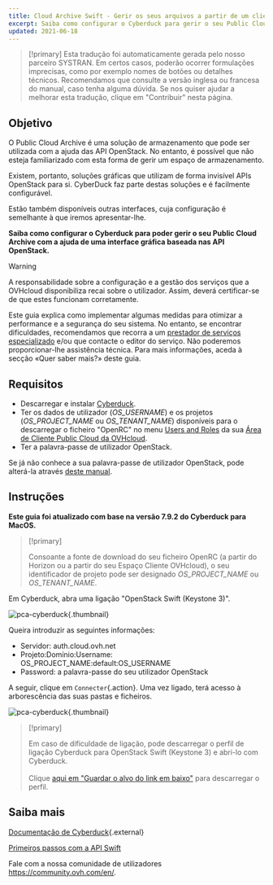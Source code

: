 ```yaml
---
title: Cloud Archive Swift - Gerir os seus arquivos a partir de um cliente Swift (Cyberduck)
excerpt: Saiba como configurar o Cyberduck para gerir o seu Public Cloud Archive
updated: 2021-06-18
---
```


> [!primary]
> Esta tradução foi automaticamente gerada pelo nosso parceiro SYSTRAN. Em certos casos, poderão ocorrer formulações imprecisas, como por exemplo nomes de botões ou detalhes técnicos. Recomendamos que consulte a versão inglesa ou francesa do manual, caso tenha alguma dúvida. Se nos quiser ajudar a melhorar esta tradução, clique em "Contribuir" nesta página.
>

## Objetivo

O Public Cloud Archive é uma solução de armazenamento que pode ser utilizada com a ajuda das API OpenStack. No entanto, é possível que não esteja familiarizado com esta forma de gerir um espaço de armazenamento.

Existem, portanto, soluções gráficas que utilizam de forma invisível APIs OpenStack para si. CyberDuck faz parte destas soluções e é facilmente configurável.

Estão também disponíveis outras interfaces, cuja configuração é semelhante à que iremos apresentar-lhe.

**Saiba como configurar o Cyberduck para poder gerir o seu Public Cloud Archive com a ajuda de uma interface gráfica baseada nas API OpenStack.**

> [!warning]
>
> A responsabilidade sobre a configuração e a gestão dos serviços que a OVHcloud disponibiliza recai sobre o utilizador. Assim, deverá certificar-se de que estes funcionam corretamente.
>
> Este guia explica como implementar algumas medidas para otimizar a performance e a segurança do seu sistema. No entanto, se encontrar dificuldades, recomendamos que recorra a um [prestador de serviços especializado](https://partner.ovhcloud.com/pt/directory/) e/ou que contacte o editor do serviço. Não poderemos proporcionar-lhe assistência técnica. Para mais informações, aceda à secção «Quer saber mais?» deste guia.
>

## Requisitos

- Descarregar e instalar [Cyberduck](https://cyberduck.io/).
- Ter os dados de utilizador (*OS_USERNAME*) e os projetos (*OS_PROJECT_NAME* ou *OS_TENANT_NAME*) disponíveis para o descarregar o ficheiro "OpenRC" no menu [Users and Roles](loading_openstack_environment_variables#etapa-1-recuperar-as-variaveis.) da sua [Área de Cliente Public Cloud da OVHcloud](https://www.ovh.com/auth/?action=gotomanager&from=https://www.ovh.pt/&ovhSubsidiary=pt).
- Ter a palavra-passe de utilizador OpenStack.

Se já não conhece a sua palavra-passe de utilizador OpenStack, pode alterá-la através [deste manual](change_openstack_user_password_in_horizon1.).

## Instruções

**Este guia foi atualizado com base na versão 7.9.2 do Cyberduck para MacOS.**

> [!primary]
>
> Consoante a fonte de download do seu ficheiro OpenRC (a partir do Horizon ou a partir do seu Espaço Cliente OVHcloud), o seu identificador de projeto pode ser designado *OS_PROJECT_NAME* ou *OS_TENANT_NAME*.
>

Em Cyberduck, abra uma ligação "OpenStack Swift (Keystone 3)".

![pca-cyberduck](pca_cyberduck_images_login.png){.thumbnail}

Queira introduzir as seguintes informações:

- Servidor: auth.cloud.ovh.net
- Projeto:Domínio:Username: OS_PROJECT_NAME:default:OS_USERNAME
- Password: a palavra-passe do seu utilizador OpenStack

A seguir, clique em `Connecter`{.action}. Uma vez ligado, terá acesso à arborescência das suas pastas e ficheiros.

![pca-cyberduck](successful-login.png){.thumbnail}

> [!primary]
>
> Em caso de dificuldade de ligação, pode descarregar o perfil de ligação Cyberduck para OpenStack Swift (Keystone 3) e abri-lo com Cyberduck.
> <br><br>Clique <a href="https://trac.cyberduck.io/browser/shelves/02.2020/profiles/default/Openstack%20Swift%20(Keystone%203).cyberduckprofile?rev=48724&order=name" download>aqui em "Guardar o alvo do link em baixo"</a> para descarregar o perfil.
>

## Saiba mais

[Documentação de Cyberduck](https://trac.cyberduck.io/wiki/help/en){.external}

[Primeiros passos com a API Swift](pcs_getting_started_with_the_swift_api1.)

Fale com a nossa comunidade de utilizadores <https://community.ovh.com/en/>.
